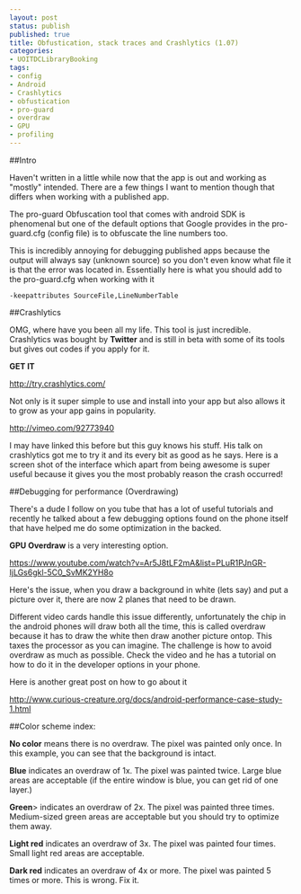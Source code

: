 ```yaml
---
layout: post
status: publish
published: true
title: Obfustication, stack traces and Crashlytics (1.07)
categories:
- UOITDCLibraryBooking
tags:
- config
- Android
- Crashlytics
- obfustication
- pro-guard
- overdraw
- GPU
- profiling
---
```

##Intro

Haven't written in a little while now that the app is out and working
as "mostly" intended. There are a few things I want to mention though
that differs when working with a published app.

The pro-guard Obfuscation tool that comes with android SDK is phenomenal
but one of the default options that Google provides in the pro-guard.cfg
(config file) is to obfuscate the line numbers too. 

This is incredibly annoying for debugging published apps because the output will always say
(unknown source) so you don't even know what file it is that the error
was located in. Essentially here is what you should add to the
pro-guard.cfg when working with it

```
-keepattributes SourceFile,LineNumberTable
```

##Crashlytics

OMG, where have you been all my life. This tool is just incredible.
Crashlytics was bought by **Twitter** and is still in beta with some of its tools but gives out codes if you apply for it.

**GET IT**

http://try.crashlytics.com/

Not only is it super simple to use and install into your app but also allows it to grow as your app gains in popularity.

http://vimeo.com/92773940

I may have linked this before but this guy knows his stuff. His talk on crashlytics</strong> got me to try it and its every bit as good as he says.
Here is a screen shot of the interface</strong> which apart from being awesome is super useful because it gives you the most probably reason the crash occurred!

##Debugging for performance (Overdrawing)

There's a dude I follow on you tube that has a lot of useful tutorials and recently he talked about a few debugging options found on the phone itself that have helped me do some optimization in the backed.

**GPU Overdraw** is a very interesting option.

https://www.youtube.com/watch?v=Ar5J8tLF2mA&list=PLuR1PJnGR-IjLGs6gkl-5C0_SvMK2YH8o

Here's the issue, when you draw a background in white (lets say) and put a picture over it, there are now 2 planes that need to be drawn.

Different video cards handle this issue differently, unfortunately the chip in the android phones will draw both all the time, this is called overdraw</strong> because it has to draw the white then draw another picture ontop. This taxes the processor as you can imagine. The challenge is how to avoid overdraw as much as possible. Check the video and he has a tutorial on how to do it in the developer options in your phone.

Here is another great post on how to go about it

http://www.curious-creature.org/docs/android-performance-case-study-1.html</a>

##Color scheme index:

**No color** means there is no overdraw. The pixel was painted only once. In this example, you can see that the background is intact.

**Blue** indicates an overdraw of 1x. The pixel was painted twice. Large blue areas are acceptable (if the entire window is blue, you can get rid of one layer.)

**Green**> indicates an overdraw of 2x. The pixel was painted three times. Medium-sized green areas are acceptable but you should try to optimize them away.

**Light red** indicates an overdraw of 3x. The pixel was painted four times. Small light red areas are acceptable.

**Dark red** indicates an overdraw of 4x or more. The pixel was painted 5 times or more. This is wrong. Fix it.
